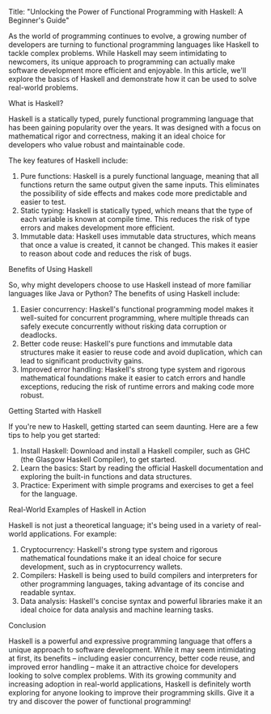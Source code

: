 Title: "Unlocking the Power of Functional Programming with Haskell: A Beginner's Guide"

As the world of programming continues to evolve, a growing number of developers are turning to functional programming languages like Haskell to tackle complex problems. While Haskell may seem intimidating to newcomers, its unique approach to programming can actually make software development more efficient and enjoyable. In this article, we'll explore the basics of Haskell and demonstrate how it can be used to solve real-world problems.

What is Haskell?

Haskell is a statically typed, purely functional programming language that has been gaining popularity over the years. It was designed with a focus on mathematical rigor and correctness, making it an ideal choice for developers who value robust and maintainable code.

The key features of Haskell include:

1. Pure functions: Haskell is a purely functional language, meaning that all functions return the same output given the same inputs. This eliminates the possibility of side effects and makes code more predictable and easier to test.
2. Static typing: Haskell is statically typed, which means that the type of each variable is known at compile time. This reduces the risk of type errors and makes development more efficient.
3. Immutable data: Haskell uses immutable data structures, which means that once a value is created, it cannot be changed. This makes it easier to reason about code and reduces the risk of bugs.

Benefits of Using Haskell

So, why might developers choose to use Haskell instead of more familiar languages like Java or Python? The benefits of using Haskell include:

1. Easier concurrency: Haskell's functional programming model makes it well-suited for concurrent programming, where multiple threads can safely execute concurrently without risking data corruption or deadlocks.
2. Better code reuse: Haskell's pure functions and immutable data structures make it easier to reuse code and avoid duplication, which can lead to significant productivity gains.
3. Improved error handling: Haskell's strong type system and rigorous mathematical foundations make it easier to catch errors and handle exceptions, reducing the risk of runtime errors and making code more robust.

Getting Started with Haskell

If you're new to Haskell, getting started can seem daunting. Here are a few tips to help you get started:

1. Install Haskell: Download and install a Haskell compiler, such as GHC (the Glasgow Haskell Compiler), to get started.
2. Learn the basics: Start by reading the official Haskell documentation and exploring the built-in functions and data structures.
3. Practice: Experiment with simple programs and exercises to get a feel for the language.

Real-World Examples of Haskell in Action

Haskell is not just a theoretical language; it's being used in a variety of real-world applications. For example:

1. Cryptocurrency: Haskell's strong type system and rigorous mathematical foundations make it an ideal choice for secure development, such as in cryptocurrency wallets.
2. Compilers: Haskell is being used to build compilers and interpreters for other programming languages, taking advantage of its concise and readable syntax.
3. Data analysis: Haskell's concise syntax and powerful libraries make it an ideal choice for data analysis and machine learning tasks.

Conclusion

Haskell is a powerful and expressive programming language that offers a unique approach to software development. While it may seem intimidating at first, its benefits – including easier concurrency, better code reuse, and improved error handling – make it an attractive choice for developers looking to solve complex problems. With its growing community and increasing adoption in real-world applications, Haskell is definitely worth exploring for anyone looking to improve their programming skills. Give it a try and discover the power of functional programming!
